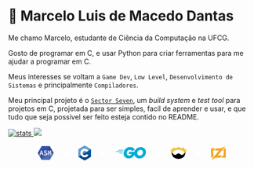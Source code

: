 # 🐪 Marcelo Luis de Macedo Dantas
Me chamo Marcelo, estudante de Ciência da Computação na UFCG.

Gosto de programar em C, e usar Python para criar ferramentas para me ajudar a programar em C.

Meus interesses se voltam a `Game Dev`, `Low Level`, `Desenvolvimento de Sistemas` e principalmente `Compiladores`. 

Meu principal projeto é o [`Sector Seven`](https://github.com/MarceloLuisDantas/Sector-Seven), um *build system* e *test tool* para projetos em C, projetada para ser simples, facil de aprender e usar, e que tudo que seja possivel ser feito esteja contido no README. 

<link rel="stylesheet" href="https://cdn.jsdelivr.net/gh/devicons/devicon@v2.15.1/devicon.min.css">

<a href="#">
  <img width="49.8%"  src="https://github-readme-stats.vercel.app/api?username=MarceloLuisDantas&show_icons=true&theme=github_dark&rank_icon=github&hide_border=true" alt="stats" />
  <img src="https://github-readme-stats.vercel.app/api/top-langs/?username=MarceloLuisDantas&layout=compact&theme=github_dark&hide_border=true" />
</a>

<br>
<br>
<div style="display: flex; justify-content: center; align-items: center; gap: 20px;">
    <img src="imgs/asm.png" height="28">   
    <img src="imgs/vazio.png" height="10">   
    <img src="imgs/C_Logo.png" height="30">
    <img src="imgs/vazio.png" height="10">   
    <img src="imgs/Go_Logo_Blue.svg.png" height="23">
    <img src="imgs/vazio.png" height="10">   
    <img src="imgs/Nim-logo.png" height="25">
    <img src="imgs/vazio.png" height="10">   
    <img src="imgs/zig.png" height="30">
</div>

